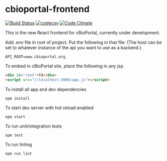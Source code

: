 # cbioportal-frontend
[![Build Status](https://travis-ci.org/cBioPortal/cbioportal-frontend.svg?branch=master)](https://travis-ci.org/cBioPortal/cbioportal-frontend)
[![codecov](https://codecov.io/gh/cbioportal/cbioportal-frontend/branch/master/graph/badge.svg)](https://codecov.io/gh/cbioportal/cbioportal-frontend)
[![Code Climate](https://codeclimate.com/github/cBioPortal/cbioportal-frontend/badges/gpa.svg)](https://codeclimate.com/github/cBioPortal/cbioportal-frontend)

This is the new React frontend for cBioPortal, currently under development. 

Add .env file in root of project. Put the following in that file:  (The host can be set to whatever instance of the api you want to use as a backend.)  
```
API_ROOT=www.cbioportal.org
```

To embed in cBioPortal site, place the following in any jsp

```html
<div id="root">fd</div>
<script src="//localhost:3000/app.js"></script>
```

To install all app and dev dependencies 
```
npm install
```

To start dev server with hot reload enabled
```
npm start
```

To run unit/integration tests
```
npm test
```

To run linting
```
npm run lint
```
